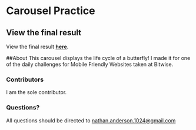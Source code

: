 # Carousel Practice
## View the final result
View the final result **[here]()**.

##About
This carousel displays the life cycle of a butterfly! I made it for one of the daily challenges for Mobile Friendly Websites taken at Bitwise.

### Contributors
I am the sole contributor.

### Questions?
All questions should be directed to nathan.anderson.1024@gmail.com
